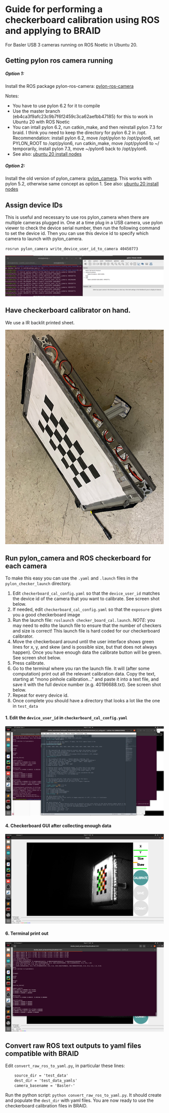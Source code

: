 # Guide for performing a checkerboard calibration using ROS and applying to BRAID

For Basler USB 3 cameras running on ROS Noetic in Ubuntu 20. 

## Getting pylon ros camera running

##### Option 1: 

Install the ROS package pylon-ros-camera: [pylon-ros-camera](https://github.com/basler/pylon-ros-camera/tree/master)

Notes:
  * You have to use pylon 6.2 for it to compile
  * Use the master branch (eb4ca3f9afc23c9b7f6f2459c3ca62aefbb47185) for this to work in Ubuntu 20 with ROS Noetic
  * You can intall pylon 6.2, run catkin_make, and then reinstall pylon 7.3 for braid. I think you need to keep the directory for pylon 6.2 in /opt. Recommendation: install pylon 6.2, move /opt/pylon to /opt/pylon6, set PYLON_ROOT to /opt/pylon6, run catkin_make, move /opt/pylon6 to ~/ temporarily, install pylon 7.3, move ~/pylon6 back to /opt/pylon6.
  * See also: [ubuntu 20 install nodes](https://github.com/vanbreugel-lab/wind_tunnel_resources/blob/main/installation/ubuntu_20_noetic_install_notes.md)

##### Option 2: 

Install the old version of pylon_camera: [pylon_camera](https://github.com/florisvb/pylon_camera). This works with pylon 5.2, otherwise same concept as option 1. See also: [ubuntu 20 install nodes](https://github.com/vanbreugel-lab/wind_tunnel_resources/blob/main/installation/ubuntu_20_noetic_install_notes.md)

## Assign device IDs

This is useful and necessary to use ros pylon_camera when there are multiple cameras plugged in. One at a time plug in a USB camera, use pylon viewer to check the device serial number, then run the following command to set the device id. Then you can use this device id to specify which camera to launch with pylon_camera.

`rosrun pylon_camera write_device_user_id_to_camera 40450773`

![alt_text](images/write_device_id.png "write device id")

## Have checkerboard calibrator on hand. 

We use a IR backlit printed sheet. 

![alt_text](images/checkerboard.jpg "edit yaml")


## Run pylon_camera and ROS checkerboard for each camera

To make this easy you can use the `.yaml` and `.launch` files in the `pylon_checker_launch` directory. 
1. Edit `checkerboard_cal_config.yaml` so that the `device_user_id` matches the device id of the camera that you want to calibrate. See screen shot below.
2. If needed, edit `checkerboard_cal_config.yaml` so that the `exposure` gives you a good checkerboard image
3. Run the launch file: `roslaunch checker_board_cal.launch`. *NOTE*: you may need to edito the launch file to ensure that the number of checkers and size is correct! This launch file is hard coded for our checkerboard calibrator. 
4. Move the checkerboard around until the user interface shows green lines for x, y, and skew (and is possible size, but that does not always happen). Once you have enough data the calibrate button will be green. See screen shot below. 
5. Press calibrate.
6. Go to the terminal where you ran the launch file. It will (after some computation) print out all the relevant calibration data. Copy the text, starting at "mono pinhole calibration..." and paste it into a text file, and save it with the full device number (e.g. 40196688.txt). See screen shot below. 
7. Repeat for every device id. 
8. Once complete you should have a directory that looks a lot like the one in `test_data`


#### 1. Edit the `device_user_id` in `checkerboard_cal_config.yaml`
![alt_text](images/ros_checkerboard_calibration_yaml.png "edit yaml")

#### 4. Checkerboard GUI after collecting enough data
![alt_text](images/ros_checkerboard_calibration_gui.png "checkerboiard")

#### 6. Terminal print out
![alt_text](images/ros_checkerboard_calibration_output.png "terminal print out")

## Convert raw ROS text outputs to yaml files compatible with BRAID

Edit `convert_raw_ros_to_yaml.py`, in particular these lines:
```
    source_dir = 'test_data'
    dest_dir = 'test_data_yamls'
    camera_basename = 'Basler-'
```

Run the python script: `python convert_raw_ros_to_yaml.py`. It should create and populate the `dest_dir` with yaml files. You are now ready to use the checkerboard calibration files in BRAID. 
